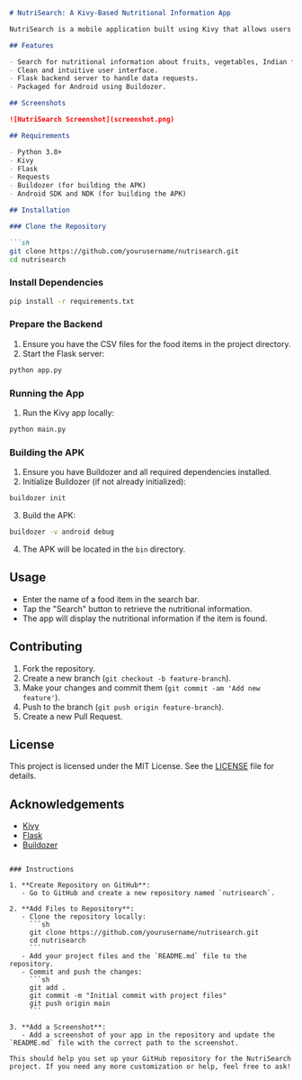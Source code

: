 ```markdown
# NutriSearch: A Kivy-Based Nutritional Information App

NutriSearch is a mobile application built using Kivy that allows users to search for and retrieve nutritional information about various food items. This app fetches data from a Flask-based backend server. It is designed for Android and can be packaged into an APK using Buildozer.

## Features

- Search for nutritional information about fruits, vegetables, Indian food items, and other food items made in India.
- Clean and intuitive user interface.
- Flask backend server to handle data requests.
- Packaged for Android using Buildozer.

## Screenshots

![NutriSearch Screenshot](screenshot.png)

## Requirements

- Python 3.8+
- Kivy
- Flask
- Requests
- Buildozer (for building the APK)
- Android SDK and NDK (for building the APK)

## Installation

### Clone the Repository

```sh
git clone https://github.com/yourusername/nutrisearch.git
cd nutrisearch
```

### Install Dependencies

```sh
pip install -r requirements.txt
```

### Prepare the Backend

1. Ensure you have the CSV files for the food items in the project directory.
2. Start the Flask server:

```sh
python app.py
```

### Running the App

1. Run the Kivy app locally:

```sh
python main.py
```

### Building the APK

1. Ensure you have Buildozer and all required dependencies installed.
2. Initialize Buildozer (if not already initialized):

```sh
buildozer init
```

3. Build the APK:

```sh
buildozer -v android debug
```

4. The APK will be located in the `bin` directory.

## Usage

- Enter the name of a food item in the search bar.
- Tap the "Search" button to retrieve the nutritional information.
- The app will display the nutritional information if the item is found.

## Contributing

1. Fork the repository.
2. Create a new branch (`git checkout -b feature-branch`).
3. Make your changes and commit them (`git commit -am 'Add new feature'`).
4. Push to the branch (`git push origin feature-branch`).
5. Create a new Pull Request.

## License

This project is licensed under the MIT License. See the [LICENSE](LICENSE) file for details.

## Acknowledgements

- [Kivy](https://kivy.org/)
- [Flask](https://flask.palletsprojects.com/)
- [Buildozer](https://github.com/kivy/buildozer)
```

### Instructions

1. **Create Repository on GitHub**:
   - Go to GitHub and create a new repository named `nutrisearch`.

2. **Add Files to Repository**:
   - Clone the repository locally:
     ```sh
     git clone https://github.com/yourusername/nutrisearch.git
     cd nutrisearch
     ```
   - Add your project files and the `README.md` file to the repository.
   - Commit and push the changes:
     ```sh
     git add .
     git commit -m "Initial commit with project files"
     git push origin main
     ```

3. **Add a Screenshot**:
   - Add a screenshot of your app in the repository and update the `README.md` file with the correct path to the screenshot.

This should help you set up your GitHub repository for the NutriSearch project. If you need any more customization or help, feel free to ask!
